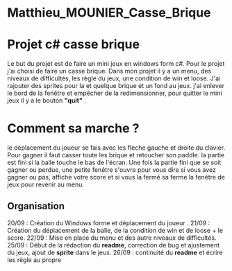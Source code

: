 ﻿# Matthieu_MOUNIER_Casse_Brique
# Projet c# casse brique

Le but du projet est de faire un mini jeux en windows form c#.
Pour le projet j'ai choisi de faire un casse brique.
Dans mon projet il y a un menu, des niveaux de difficultés, les règle du jeux, une condition de win et loose.
J'ai rajouter des sprites pour la et quelque brique et un fond au jeux.
j'ai enlever le bord de la fenêtre et empêcher de la redimensionner, pour quitter le mini jeux il y a le bouton **"quit"** .

# Comment sa marche ?

le déplacement du joueur se fais avec les flèche gauche et droite du clavier.
Pour gagner il faut casser toute les brique et retoucher son paddle.
la partie est fini si la balle touche le bas de l'écran.
Une fois la partie fini que se soit gagner ou perdue, une petite fenêtre s'ouvre pour vous dire si vous avez gagner ou pas, affiche votre score et si vous la fermé sa ferme la fenêtre de jeux pour revenir au menu.

## Organisation

20/09 : Création du Windows forme et déplacement du joueur .
21/09 : Création du déplacement de la balle, de la condition de win et de loose + le score.
22/09 : Mise en place du menu et des autre niveaux de difficultés.
25/09 : Début de la rédaction du **readme**, correction de bug et ajustement du jeux, ajout de **sprite** dans le jeux.
26/09 : continuité du **readme** et écrire les règle au propre
